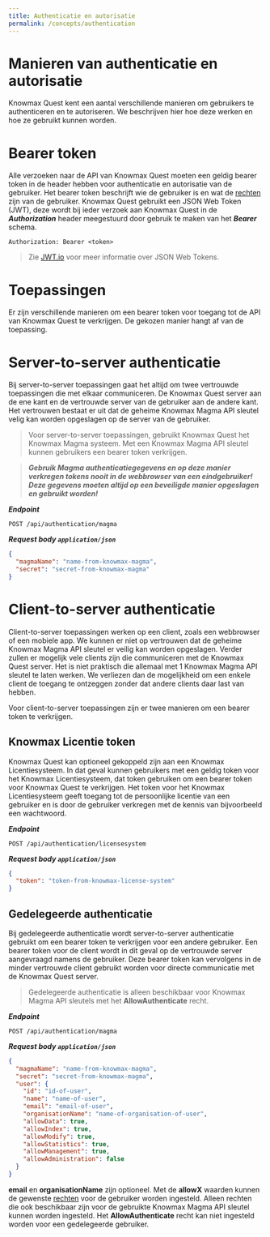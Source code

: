 ```yaml
---
title: Authenticatie en autorisatie
permalink: /concepts/authentication
---
```


# Manieren van authenticatie en autorisatie
Knowmax Quest kent een aantal verschillende manieren om gebruikers te authenticeren en te autoriseren. We beschrijven hier hoe deze werken en hoe ze gebruikt kunnen worden.

# Bearer token
Alle verzoeken naar de API van Knowmax Quest moeten een geldig bearer token in de header hebben voor authenticatie en autorisatie van de gebruiker. Het bearer token beschrijft wie de gebruiker is en wat de [rechten](/concepts/rights) zijn van de gebruiker. Knowmax Quest gebruikt een JSON Web Token (JWT), deze wordt bij ieder verzoek aan Knowmax Quest in de ***Authorization*** header meegestuurd door gebruik te maken van het ***Bearer*** schema.

```
Authorization: Bearer <token>
```

> Zie [JWT.io](https://jwt.io/introduction/) voor meer informatie over JSON Web Tokens.

# Toepassingen
Er zijn verschillende manieren om een bearer token voor toegang tot de API van Knowmax Quest te verkrijgen. De gekozen manier hangt af van de toepassing.

# Server-to-server authenticatie
Bij server-to-server toepassingen gaat het altijd om twee vertrouwde toepassingen die met elkaar communiceren. De Knowmax Quest server aan de ene kant en de vertrouwde server van de gebruiker aan de andere kant. Het vertrouwen bestaat er uit dat de geheime Knowmax Magma API sleutel velig kan worden opgeslagen op de server van de gebruiker.

> Voor server-to-server toepassingen, gebruikt Knowmax Quest het Knowmax Magma systeem. Met een Knowmax Magma API sleutel kunnen gebruikers een bearer token verkrijgen.

> ***Gebruik Magma authenticatiegegevens en op deze manier verkregen tokens nooit in de webbrowser van een eindgebruiker! Deze gegevens moeten altijd op een beveiligde manier opgeslagen en gebruikt worden!***

***Endpoint***
```
POST /api/authentication/magma
```

***Request body ```application/json```***
```json
{
  "magmaName": "name-from-knowmax-magma",
  "secret": "secret-from-knowmax-magma"
}
```

# Client-to-server authenticatie
Client-to-server toepassingen werken op een client, zoals een webbrowser of een mobiele app. We kunnen er niet op vertrouwen dat de geheime Knowmax Magma API sleutel er veilig kan worden opgeslagen. Verder zullen er mogelijk vele clients zijn die communiceren met de Knowmax Quest server. Het is niet praktisch die allemaal met 1 Knowmax Magma API sleutel te laten werken. We verliezen dan de mogelijkheid om een enkele client de toegang te ontzeggen zonder dat andere clients daar last van hebben.

Voor client-to-server toepassingen zijn er twee manieren om een bearer token te verkrijgen.

## Knowmax Licentie token
Knowmax Quest kan optioneel gekoppeld zijn aan een Knowmax Licentiesysteem. In dat geval kunnen gebruikers met een geldig token voor het Knowmax Licentiesysteem, dat token gebruiken om een bearer token voor Knowmax Quest te verkrijgen. Het token voor het Knowmax Licentiesysteem geeft toegang tot de persoonlijke licentie van een gebruiker en is door de gebruiker verkregen met de kennis van bijvoorbeeld een wachtwoord.

***Endpoint***
```
POST /api/authentication/licensesystem
```

***Request body ```application/json```***
```json
{
  "token": "token-from-knowmax-license-system"
}
```

## Gedelegeerde authenticatie
Bij gedelegeerde authenticatie wordt server-to-server authenticatie gebruikt om een bearer token te verkrijgen voor een andere gebruiker. Een bearer token voor de client wordt in dit geval op de vertrouwde server aangevraagd namens de gebruiker. Deze bearer token kan vervolgens in de minder vertrouwde client gebruikt worden voor directe communicatie met de Knowmax Quest server.

> Gedelegeerde authenticatie is alleen beschikbaar voor Knowmax Magma API sleutels met het **AllowAuthenticate** recht.

***Endpoint***
```
POST /api/authentication/magma
```

***Request body ```application/json```***
```json
{
  "magmaName": "name-from-knowmax-magma",
  "secret": "secret-from-knowmax-magma",
  "user": {
    "id": "id-of-user",
    "name": "name-of-user",
    "email": "email-of-user",
    "organisationName": "name-of-organisation-of-user",
    "allowData": true,
    "allowIndex": true,
    "allowModify": true,
    "allowStatistics": true,
    "allowManagement": true,
    "allowAdministration": false    
  }
}
```
**email** en **organisationName** zijn optioneel. Met de **allowX** waarden kunnen de gewenste [rechten](/concepts/rights) voor de gebruiker worden ingesteld. Alleen rechten die ook beschikbaar zijn voor de gebruikte Knowmax Magma API sleutel kunnen worden ingesteld. Het **AllowAuthenticate** recht kan niet ingesteld worden voor een gedelegeerde gebruiker.